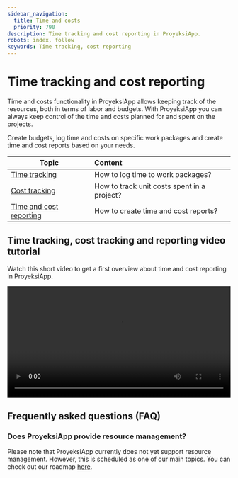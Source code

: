 ```yaml
---
sidebar_navigation:
  title: Time and costs
  priority: 790
description: Time tracking and cost reporting in ProyeksiApp.
robots: index, follow
keywords: Time tracking, cost reporting
---
```


# Time tracking and cost reporting

Time and costs functionality in ProyeksiApp allows keeping track of the resources,  both in terms of labor and budgets. With ProyeksiApp you can always keep control of the time and costs planned for and spent on the projects.

Create budgets, log time and costs on specific work packages and create time and cost reports based on your needs. 

| Topic                 | Content                                     |
| ------------------------------------- | :------------------------------------------ |
| [Time tracking](time-tracking)       | How to log time to work packages?           |
| [Cost tracking](cost-tracking)       | How to track unit costs spent in a project? |
| [Time and cost reporting](reporting) | How to create time and cost reports?        |

## Time tracking, cost tracking and reporting video tutorial

Watch this short video to get a first overview about time and cost reporting in ProyeksiApp.

<video src="https://proyeksiapp-docs.s3.eu-central-1.amazonaws.com/videos/ProyeksiApp-Track-Time-and-Costs.mp4" type="video/mp4" controls="" style="width:100%"></video>
## Frequently asked questions (FAQ)

### Does ProyeksiApp provide resource management?

Please note that ProyeksiApp currently does not yet support resource management. However, this is scheduled as one of our main topics. You can check out our roadmap [here](https://community.proyeksiapp.com/projects/proyeksiapp/work_packages?query_id=1993).

